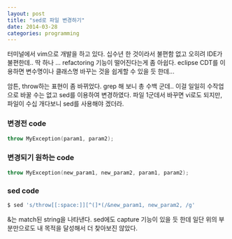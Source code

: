 ```yaml
---
layout: post
title: "sed로 파일 변경하기"
date: 2014-03-28 
categories: programming
---
```


터미널에서 vim으로 개발을 하고 있다. 십수년 한 것이라서 불편함 없고 오히려 IDE가 불편한데.. 딱 하나 ... refactoring 기능이 떨어진다는게 좀 아쉽다. eclipse CDT를 이용하면 변수명이나 클래스명 바꾸는 것을 쉽게할 수 있을 듯 한데...

암튼, throw하는 표현이 좀 바뀌었다. grep 해 보니 총 수백 군데.. 이걸 일일히 수작업으로 바꿀 수는 없고 sed를 이용하여 변경하였다. 파일 1군데서 바꾸면 vi로도 되지만, 파일이 수십 개다보니 sed를 사용해야 겠더라.

### 변경전 code

```cpp
throw MyException(param1, param2);
```

### 변경되기 원하는 code

```cpp
throw MyException(new_param1, new_param2, param1, param2);
```

### sed code


```bash
$ sed 's/throw[[:space:]][^(]*(/&new_param1, new_param2, /g'
```

&는 match된 string을 나타낸다. sed에도 capture 기능이 있을 듯 한데 일단 위의 부분만으로도 내 목적을 달성해서 더 찾아보진 않았다.
